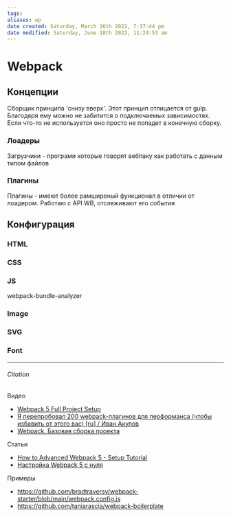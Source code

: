 ```yaml
---
tags: 
aliases: wp
date created: Saturday, March 26th 2022, 7:37:44 pm
date modified: Saturday, June 18th 2022, 11:24:53 am
---
```


# Webpack

## Концепции

Сборщик принципа 'снизу вверх'. Этот принцип отлицается от gulp. Благодяря ему можно не забитится о подключаемых зависимостях. Если что-то не используется оно просто не попадет в конечную сборку.

### Лоадеры

Загрузчики - програми которые говорят вебпаку как работать с данным типом файлов

### Плагины

Плагины - имеют более рамширеный функционал в отличии от лоадером. Работаю с API WB, отслеживают его события

## Конфигурация

### HTML

### CSS

### JS

webpack-bundle-analyzer

### Image

### SVG

### Font

 

---

###### Citation

Видео

- [Webpack 5 Full Project Setup](https://www.youtube.com/watch?v=TOb1c39m64A)
- [Я перепробовал 200 webpack-плагинов для перформанса (чтобы избавить от этого вас) [ru] / Иван Акулов](https://www.youtube.com/watch?v=Nmjy_wMlTuQ)
- [Webpack. Базовая сборка проекта](https://www.youtube.com/watch?v=R9DTbDA_ZVE)

Статьи

- [How to Advanced Webpack 5 - Setup Tutorial](https://www.robinwieruch.de/webpack-advanced-setup-tutorial/)
- [Настройка Webpack 5 с нуля](https://habr.com/ru/post/524260/)

Примеры

- https://github.com/bradtraversy/webpack-starter/blob/main/webpack.config.js
- https://github.com/taniarascia/webpack-boilerplate
